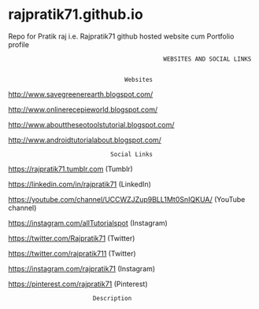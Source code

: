 # rajpratik71.github.io

Repo for Pratik raj i.e. Rajpratik71 github hosted website cum Portfolio profile

                                                WEBSITES AND SOCIAL LINKS


              		        		 Websites

http://www.savegreenerearth.blogspot.com/

http://www.onlinerecepieworld.blogspot.com/

http://www.abouttheseotoolstutorial.blogspot.com/

http://www.androidtutorialabout.blogspot.com/

       	 
       	        				 Social Links


https://rajpratik71.tumblr.com (Tumblr)

https://linkedin.com/in/rajpratik71 (LinkedIn)

https://youtube.com/channel/UCCWZJZup9BLL1Mt0SnIQKUA/ (YouTube channel)

https://instagram.com/allTutorialspot (Instagram)

https://twitter.com/Rajpratik71 (Twitter)

https://twitter.com/rajpratik711 (Twitter)

https://instagram.com/rajpratik71 (Instagram)

https://pinterest.com/rajpratik71 (Pinterest)


							Description
												
